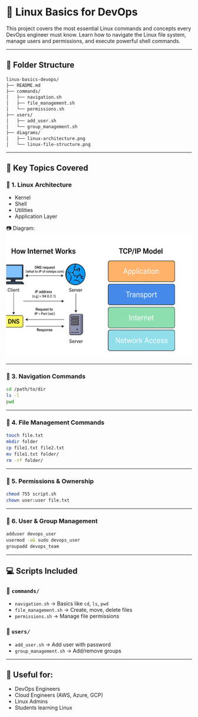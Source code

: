 
# 📘 Linux Basics for DevOps

This project covers the most essential Linux commands and concepts every DevOps engineer must know. Learn how to navigate the Linux file system, manage users and permissions, and execute powerful shell commands.

---

## 📂 Folder Structure

```
linux-basics-devops/
├── README.md
├── commands/
│   ├── navigation.sh
│   ├── file_management.sh
│   └── permissions.sh
├── users/
│   ├── add_user.sh
│   └── group_management.sh
├── diagrams/
│   ├── linux-architecture.png
│   └── linux-file-structure.png
```

---

## 📌 Key Topics Covered

### 🔹 1. Linux Architecture
- Kernel
- Shell
- Utilities
- Application Layer

📷 Diagram:  
   ![Linux Architecture](diagrams/devops.gif)

---

### 🔹 3. Navigation Commands
```bash
cd /path/to/dir
ls -l
pwd
```

---

### 🔹 4. File Management Commands
```bash
touch file.txt
mkdir folder
cp file1.txt file2.txt
mv file1.txt folder/
rm -rf folder/
```

---

### 🔹 5. Permissions & Ownership
```bash
chmod 755 script.sh
chown user:user file.txt
```

---

### 🔹 6. User & Group Management
```bash
adduser devops_user
usermod -aG sudo devops_user
groupadd devops_team
```

---

## 💻 Scripts Included

### 🔧 `commands/`
- `navigation.sh` → Basics like `cd`, `ls`, `pwd`
- `file_management.sh` → Create, move, delete files
- `permissions.sh` → Manage file permissions

### 👤 `users/`
- `add_user.sh` → Add user with password
- `group_management.sh` → Add/remove groups

---

## 🧠 Useful for:
- DevOps Engineers
- Cloud Engineers (AWS, Azure, GCP)
- Linux Admins
- Students learning Linux

